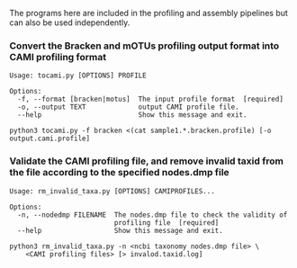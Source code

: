 The programs here are included in the profiling and assembly pipelines but can also be used independently. 

### Convert the Bracken and mOTUs profiling output format into CAMI profiling format

```
Usage: tocami.py [OPTIONS] PROFILE

Options:
  -f, --format [bracken|motus]  The input profile format  [required]
  -o, --output TEXT             output CAMI profile file.
  --help                        Show this message and exit.

```

```shell
python3 tocami.py -f bracken <(cat sample1.*.bracken.profile) [-o output.cami.profile]
```

### Validate the CAMI profiling file, and remove invalid taxid from the file according to the specified nodes.dmp file

```
Usage: rm_invalid_taxa.py [OPTIONS] CAMIPROFILES...

Options:
  -n, --nodedmp FILENAME  The nodes.dmp file to check the validity of
                          profiling file  [required]
  --help                  Show this message and exit.
```

```shell
python3 rm_invalid_taxa.py -n <ncbi taxonomy nodes.dmp file> \
    <CAMI profiling files> [> invalod.taxid.log]
```
